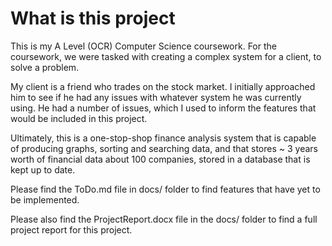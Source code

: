 # What is this project

This is my A Level (OCR) Computer Science coursework. For the coursework, we were tasked with creating a complex system for a client, to solve
a problem. 

My client is a friend who trades on the stock market. I initially approached him to see if he had any issues with whatever system he was currently using. He had a number of issues, which I used to inform the features that would be included in this project.

Ultimately, this is a one-stop-shop finance analysis system that is capable of producing graphs, sorting and searching data, and that stores ~ 3 years worth of financial data about 100 companies, stored in a database that is kept up to date.

Please find the ToDo.md file in docs/ folder to find features that have yet to be implemented.

Please also find the ProjectReport.docx file in the docs/ folder to find a full project report for this project.
